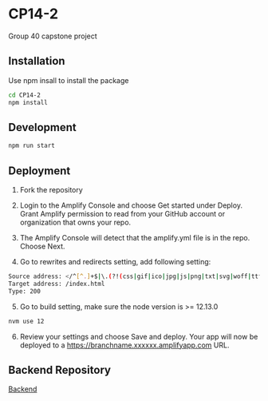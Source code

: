 # CP14-2
Group 40 capstone project


## Installation

Use npm insall to install the package

```bash
cd CP14-2
npm install
```

## Development

```bash
npm run start
```

## Deployment 

1. Fork the repository

2. Login to the Amplify Console and choose Get started under Deploy. Grant Amplify permission to read from your GitHub account or organization that owns your repo.

3. The Amplify Console will detect that the amplify.yml file is in the repo. Choose Next.

4. Go to rewrites and redirects setting, add following setting:
```bash
Source address: </^[^.]+$|\.(?!(css|gif|ico|jpg|js|png|txt|svg|woff|ttf)$)([^.]+$)/>
Target address: /index.html
Type: 200
```
5. Go to build setting, make sure the node version is >= 12.13.0 
```bash
nvm use 12
```

6. Review your settings and choose Save and deploy. Your app will now be deployed to a https://branchname.xxxxxx.amplifyapp.com URL.

## Backend Repository
[Backend](https://github.com/zihanmo/CP14-2-Backend)
